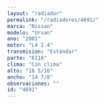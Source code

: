 ```yaml
---
layout: "radiador"
permalink: "/radiadores/4691/"
marca: "Nissan"
modelo: "Urvan"
ano: "2001"
motor: "L4 2.4"
transmision: "Estándar"
parte: "6116"
clima: "Con clima"
alto: "18 5/16"
ancho: "14 7/8"
observaciones: ""
id: "4691"
---
```


